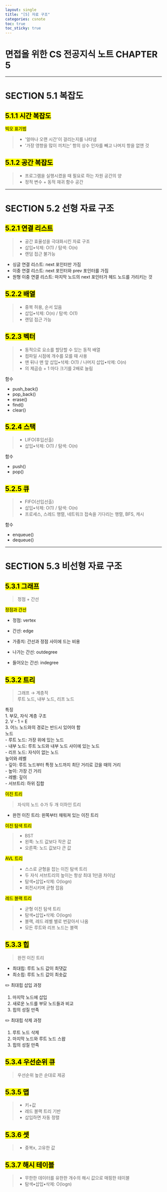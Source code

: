 ```yaml
---
layout: single
title: "[5] 자료 구조"
categories: csnote
toc: true
toc_sticky: true
---
```


# 면접을 위한 CS 전공지식 노트 CHAPTER 5

---

# SECTION 5.1 복잡도

## <mark class="pink">5.1.1 시간 복잡도</mark>

<mark class="yellow">빅오 표기법</mark>

> - '얼마나 오랜 시간'이 걸리는지를 나타냄
> - '가장 영향을 많이 끼치는' 항의 상수 인자를 빼고 나머지 항을 없앤 것

## <mark class="pink">5.1.2 공간 복잡도</mark>

> - 프로그램을 실행시켰을 때 필요로 하는 자원 공간의 양
> - 정적 변수 + 동적 재귀 함수 공간

---

# SECTION 5.2 선형 자료 구조

## <mark class="pink">5.2.1 연결 리스트</mark>

> - 공간 효율성을 극대화시킨 자료 구조
> - 삽입•삭제: O(1) / 탐색: O(n)
> - 랜덤 접근 불가능

- 싱글 연결 리스트: next 포인터만 가짐
- 이중 연결 리스트: next 포인터와 prev 포인터를 가짐
- 원형 이중 연결 리스트: 마지막 노드의 next 포인터가 헤드 노드를 가리키는 것

## <mark class="pink">5.2.2 배열</mark>

> - 중복 허용, 순서 있음
> - 삽입•삭제: O(n) / 탐색: O(1)
> - 랜덤 접근 가능

## <mark class="pink">5.2.3 벡터</mark>

> - 동적으로 요소를 할당할 수 있는 동적 배열
> - 컴파일 시점에 개수를 모를 때 사용
> - 맨 뒤나 맨 앞 삽입•삭제: O(1) / 나머지 삽입•삭제: O(n)
> - 의 제곱승 + 1 마다 크기를 2배로 늘림

함수

- push_back()
- pop_back()
- erase()
- find()
- clear()

## <mark class="pink">5.2.4 스택</mark>

> - LIFO(후입선출)
> - 삽입•삭제: O(1) / 탐색: O(n)

함수

- push()
- pop()

## <mark class="pink">5.2.5 큐</mark>

> - FIFO(선입선출)
> - 삽입•삭제: O(1) / 탐색: O(n)
> - 프로세스, 스레드 행렬, 네트워크 접속을 기다리는 행렬, BFS, 캐시

함수

- enqueue()
- dequeue()

---

# SECTION 5.3 비선형 자료 구조

## <mark class="pink">5.3.1 그래프</mark>

> 정점 + 간선

<mark class="yellow">정점과 간선</mark>

- 정점: vertex
- 간선: edge
- 가중치: 간선과 정점 사이에 드는 비용

- 나가는 간선: outdegree
- 들어오는 간선: indegree

## <mark class="pink">5.3.2 트리</mark>

> 그래프 → 계층적  
> 루트 노드, 내부 노드, 리프 노드

<div class="blue-box">
  <div>특징</div>
  <div>1. 부모, 자식 계층 구조</div>
	<div>2. V - 1 = E</div>
  <div>3. 어느 노드와의 경로는 반드시 있어야 함</div>
</div>

<div class="blue-box">
  <div>노드</div>
  <div>- 루트 노드: 가장 위에 있는 노드</div>
	<div>- 내부 노드: 루트 노드와 내부 노드 사이에 있는 노드</div>
  <div>- 리프 노드: 자식이 없는 노드</div>
</div>

<div class="blue-box">
  <div>높이와 레벨</div>
  <div>- 깊이: 루트 노드부터 특정 노드까지 최단 거리로 갔을 때의 거리</div>
	<div>- 높이: 가장 긴 거리</div>
  <div>- 레벨: 깊이</div>
  <div>- 서브트리: 하위 집합</div>
</div>

<mark class="yellow">이진 트리</mark>

> 자식의 노드 수가 두 개 이하인 트리

- 완전 이진 트리: 왼쪽부터 채워져 있는 이진 트리

<mark class="yellow">이진 탐색 트리</mark>

> - BST
> - 왼쪽: 노드 값보다 작은 값
> - 오른쪽: 노드 값보다 큰 값

<mark class="yellow">AVL 트리</mark>

> - 스스로 균형을 잡는 이진 탐색 트리
> - 두 자식 서브트리의 높이는 항상 최대 1만큼 차이남
> - 탐색•삽입•삭제: O(logn)
> - 회전시키며 균형 잡음

<mark class="yellow">레드 블랙 트리</mark>

> - 균형 이진 탐색 트리
> - 탐색•삽입•삭제: O(logn)
> - 블랙, 레드 레벨 별로 번갈아서 나옴
> - 모든 루트와 리프 노드는 블랙

## <mark class="pink">5.3.3 힙</mark>

> 완전 이진 트리

- 최대힙: 루트 노드 값이 최댓값
- 최소힙: 루트 노드 값이 최솟값

✏️ 최대힙 삽입 과정

1.  마지막 노드에 삽입
2.  새로운 노드를 부모 노드들과 비교
3.  힙의 성질 만족

✏️ 최대힙 삭제 과정

1. 루트 노드 삭제
2. 마지막 노드와 루트 노드 스왑
3. 힙의 성질 만족

## <mark class="pink">5.3.4 우선순위 큐</mark>

> 우선순위 높은 순대로 제공

## <mark class="pink">5.3.5 맵</mark>

> - 키+값
> - 레드 블랙 트리 기반
> - 삽입하면 자동 정렬

## <mark class="pink">5.3.6 셋</mark>

> - 중복x, 고유한 값

## <mark class="pink">5.3.7 해시 테이블</mark>

> - 무한한 데이터를 유한한 개수의 해시 값으로 매핑한 테이블
> - 탐색•삽입•삭제: O(logn)
